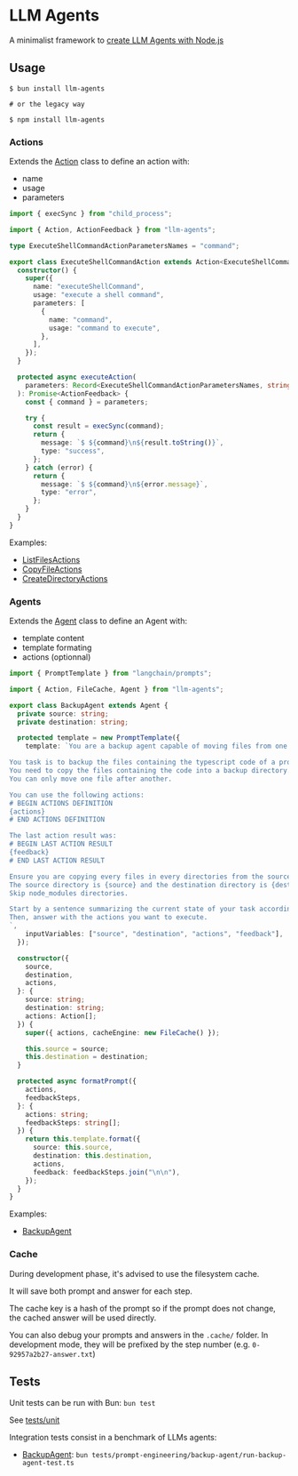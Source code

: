 # LLM Agents

A minimalist framework to [create LLM Agents with Node.js](https://gen-ai.fr/large-language-model/creer-un-agent-llm-en-node-js-partie-1/)

## Usage

```
$ bun install llm-agents

# or the legacy way

$ npm install llm-agents
```

### Actions

Extends the [Action](lib/actions/Action.ts) class to define an action with:

- name
- usage
- parameters

```ts
import { execSync } from "child_process";

import { Action, ActionFeedback } from "llm-agents";

type ExecuteShellCommandActionParametersNames = "command";

export class ExecuteShellCommandAction extends Action<ExecuteShellCommandActionParametersNames> {
  constructor() {
    super({
      name: "executeShellCommand",
      usage: "execute a shell command",
      parameters: [
        {
          name: "command",
          usage: "command to execute",
        },
      ],
    });
  }

  protected async executeAction(
    parameters: Record<ExecuteShellCommandActionParametersNames, string>
  ): Promise<ActionFeedback> {
    const { command } = parameters;

    try {
      const result = execSync(command);
      return {
        message: `$ ${command}\n${result.toString()}`,
        type: "success",
      };
    } catch (error) {
      return {
        message: `$ ${command}\n${error.message}`,
        type: "error",
      };
    }
  }
}
```

Examples:

- [ListFilesActions]('tests/lib/actions/ListFilesActions.ts')
- [CopyFileActions]('tests/lib/actions/CopyFileActions.ts')
- [CreateDirectoryActions]('tests/lib/actions/CreateDirectoryActions.ts')

### Agents

Extends the [Agent](lib/Agent.ts) class to define an Agent with:

- template content
- template formating
- actions (optionnal)

```ts
import { PromptTemplate } from "langchain/prompts";

import { Action, FileCache, Agent } from "llm-agents";

export class BackupAgent extends Agent {
  private source: string;
  private destination: string;

  protected template = new PromptTemplate({
    template: `You are a backup agent capable of moving files from one place to another.

You task is to backup the files containing the typescript code of a project.
You need to copy the files containing the code into a backup directory.
You can only move one file after another.

You can use the following actions:
# BEGIN ACTIONS DEFINITION
{actions}
# END ACTIONS DEFINITION

The last action result was:
# BEGIN LAST ACTION RESULT
{feedback}
# END LAST ACTION RESULT

Ensure you are copying every files in every directories from the source.
The source directory is {source} and the destination directory is {destination}.
Skip node_modules directories.

Start by a sentence summarizing the current state of your task according to the last action result.
Then, answer with the actions you want to execute.
`,
    inputVariables: ["source", "destination", "actions", "feedback"],
  });

  constructor({
    source,
    destination,
    actions,
  }: {
    source: string;
    destination: string;
    actions: Action[];
  }) {
    super({ actions, cacheEngine: new FileCache() });

    this.source = source;
    this.destination = destination;
  }

  protected async formatPrompt({
    actions,
    feedbackSteps,
  }: {
    actions: string;
    feedbackSteps: string[];
  }) {
    return this.template.format({
      source: this.source,
      destination: this.destination,
      actions,
      feedback: feedbackSteps.join("\n\n"),
    });
  }
}
```

Examples:

- [BackupAgent](tests/prompt-engineering/backup-agent/BackupAgent.ts)

### Cache

During development phase, it's advised to use the filesystem cache.

It will save both prompt and answer for each step.

The cache key is a hash of the prompt so if the prompt does not change, the cached answer will be used directly.

You can also debug your prompts and answers in the `.cache/` folder. In development mode, they will be prefixed by the step number (e.g. `0-92957a2b27-answer.txt`)

## Tests

Unit tests can be run with Bun: `bun test`

See [tests/unit](tests/unit)

Integration tests consist in a benchmark of LLMs agents:

- [BackupAgent](tests/prompt-engineering/backup-agent/run-backup-agent-test.ts): `bun tests/prompt-engineering/backup-agent/run-backup-agent-test.ts`
